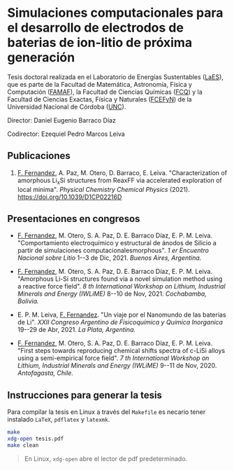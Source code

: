 # Simulaciones computacionales para el desarrollo de electrodos de baterias de ion-litio de próxima generación

Tesis doctoral realizada en el Laboratorio de Energías Sustentables
([LaES](http://www.laesunc.com/laes/)), que es parte de la Facultad de Matemática, 
Astronomía, Física y Computación ([FAMAF](https://www.famaf.unc.edu.ar/)), 
la Facultad de Ciencias Químicas ([FCQ](http://www.fcq.unc.edu.ar/))
y la Facultad de Ciencias Exactas, Física y Naturales ([FCEFyN](https://fcefyn.unc.edu.ar/))
de la Universidad Nacional de Córdoba ([UNC](https://www.unc.edu.ar/)). 

Director: Daniel Eugenio Barraco Díaz

Codirector: Ezequiel Pedro Marcos Leiva


## Publicaciones

1. <ins>F. Fernandez</ins>, A. Paz, M. Otero, D. Barraco, E. Leiva.
   "Characterization of amorphous Li<sub>x</sub>Si structures from ReaxFF via
   accelerated exploration of local minima". _Physical Chemistry Chemical Physics_
   (2021). https://doi.org/10.1039/D1CP02216D


## Presentaciones en congresos

+ <ins>F. Fernandez</ins>, M. Otero, S. A. Paz, D. E. Barraco Dı́az, E. P. M. Leiva.
  "Comportamiento electroquímico y estructural de ánodos de Silicio a partir de
  simulaciones computacionalesmorphous". _1 er Encuentro Nacional sobre Litio_
  1--3 de Dic, 2021. _Buenos Aires, Argentina._

+ <ins>F. Fernandez</ins>, M. Otero, S. A. Paz, D. E. Barraco Dı́az, E. P. M. Leiva.
  "Amorphous Li-Si structures found via a novel simulation method using a reactive 
  force field". _8 th International Workshop on Lithium, Industrial Minerals and 
  Energy (IWLiME)_ 8--10 de Nov, 2021. _Cochabamba, Bolivia._

+ E. P. M. Leiva, <ins>F. Fernandez</ins>. "Un viaje por el Nanomundo de las 
  baterias de Li". _XXII Congreso Argentino de Fisicoquímica y Química Inorganica_
  19--29 de Abr, 2021. _La Plata, Argentina._

+ <ins>F. Fernandez</ins>, M. Otero, S. A. Paz, D. E. Barraco Dı́az, E. P. M. Leiva.
  "First steps towards reproducing chemical shifts spectra of c-LiSi alloys using 
  a semi-empirical force field". _7 th International Workshop on Lithium, 
  Industrial Minerals and Energy (IWLiME)_ 9--11 de Nov, 2020. _Antofagasta, Chile._


## Instrucciones para generar la tesis

Para compilar la tesis en Linux a través del `Makefile` es necario tener instalado
`LaTeX`, `pdflatex` y `latexmk`.
    
```bash
make
xdg-open tesis.pdf
make clean
```

> En Linux, `xdg-open` abre el lector de pdf predeterminado. 
